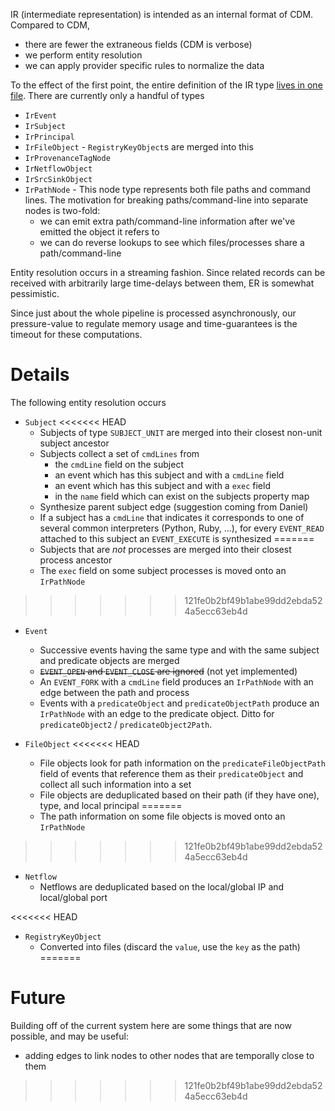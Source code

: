 IR (intermediate representation) is intended as an internal format of CDM. Compared to CDM, 

  * there are fewer the extraneous fields (CDM is verbose)
  * we perform entity resolution
  * we can apply provider specific rules to normalize the data

To the effect of the first point, the entire definition of the IR type [lives in one file][0]. There
are currently only a handful of types 

  * `IrEvent`
  * `IrSubject`
  * `IrPrincipal`
  * `IrFileObject` - `RegistryKeyObject`s are merged into this
  * `IrProvenanceTagNode`
  * `IrNetflowObject`
  * `IrSrcSinkObject`
  * `IrPathNode` - This node type represents both file paths and command lines. The motivation for
     breaking paths/command-line into separate nodes is two-fold:
       - we can emit extra path/command-line information after we've emitted the object it refers to
       - we can do reverse lookups to see which files/processes share a path/command-line
       
Entity resolution occurs in a streaming fashion. Since related records can be received with
arbitrarily large time-delays between them, ER is somewhat pessimistic.

Since just about the whole pipeline is processed asynchronously, our pressure-value to regulate memory
usage and time-guarantees is the timeout for these computations. 

# Details

The following entity resolution occurs

  * `Subject`
<<<<<<< HEAD
      - Subjects of type `SUBJECT_UNIT` are merged into their closest non-unit subject ancestor
      - Subjects collect a set of `cmdLines` from
          + the `cmdLine` field on the subject
          + an event which has this subject and with a `cmdLine` field
          + an event which has this subject and with a `exec` field
          + in the `name` field which can exist on the subjects property map
      - Synthesize parent subject edge (suggestion coming from Daniel)
      - If a subject has a `cmdLine` that indicates it corresponds to one of several common
        interpreters (Python, Ruby, ...), for every `EVENT_READ` attached to this subject
        an `EVENT_EXECUTE` is synthesized
=======
      - Subjects that are _not_ processes are merged into their closest process ancestor
      - The `exec` field on some subject processes is moved onto an `IrPathNode`
>>>>>>> 121fe0b2bf49b1abe99dd2ebda524a5ecc63eb4d

  * `Event`
      - Successive events having the same type and with the same subject and predicate objects are merged
      - <s>`EVENT_OPEN` and `EVENT_CLOSE` are ignored</s> (not yet implemented)
      - An `EVENT_FORK` with a `cmdLine` field produces an `IrPathNode` with an edge between the path and process
      - Events with a `predicateObject` and `predicateObjectPath` produce an `IrPathNode` with an edge
        to the predicate object. Ditto for `predicateObject2` / `predicateObject2Path`.

  * `FileObject`
<<<<<<< HEAD
      - File objects look for path information on the `predicateFileObjectPath` field of events
        that reference them as their `predicateObject` and collect all such information into a set
      - File objects are deduplicated based on their path (if they have one), type, and local
        principal
=======
      - The path information on some file objects is moved onto an `IrPathNode`
>>>>>>> 121fe0b2bf49b1abe99dd2ebda524a5ecc63eb4d

  * `Netflow`
      - Netflows are deduplicated based on the local/global IP and local/global port
      
<<<<<<< HEAD
  * `RegistryKeyObject`
      - Converted into files (discard the `value`, use the `key` as the path)
=======
      
# Future

Building off of the current system here are some things that are now possible, and may be useful:

  * adding edges to link nodes to other nodes that are temporally close to them  
>>>>>>> 121fe0b2bf49b1abe99dd2ebda524a5ecc63eb4d

  [0]: package.scala

